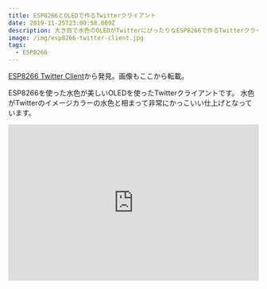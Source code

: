 ```yaml
---
title: ESP8266とOLEDで作るTwitterクライアント
date: 2019-11-25T23:00:58.089Z
description: 大き目で水色のOLEDがTwitterにぴったりなESP8266で作るTwitterクライアントガジェットを紹介します。
image: /img/esp8266-twitter-client.jpg
tags:
  - ESP8266
---
```

[ESP8266 Twitter Client](https://hackaday.io/project/25359-esp8266-twitter-client)から発見。画像もここから転載。

ESP8266を使った水色が美しいOLEDを使ったTwitterクライアントです。
水色がTwitterのイメージカラーの水色と相まって非常にかっこいい仕上げとなっています。

<iframe width="100%" height="315" src="https://www.youtube.com/embed/5xc7ObxyhF4" frameborder="0" allow="accelerometer; autoplay; encrypted-media; gyroscope; picture-in-picture" allowfullscreen></iframe>
